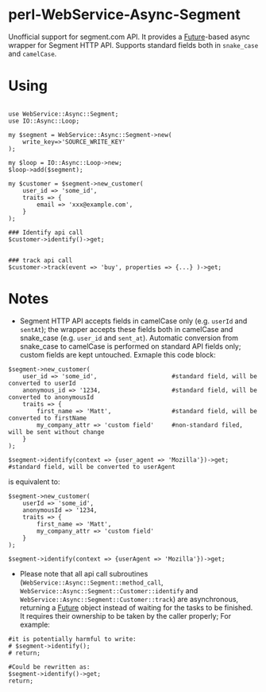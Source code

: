 # perl-WebService-Async-Segment
Unofficial support for segment.com API. It provides a [Future](https://metacpan.org/pod/Future)-based async wrapper for Segment HTTP API.
Supports standard fields both in `snake_case` and `camelCase`.

# Using

```

use WebService::Async::Segment;
use IO::Async::Loop;

my $segment = WebService::Async::Segment->new(
    write_key=>'SOURCE_WRITE_KEY'
);

my $loop = IO::Async::Loop->new;
$loop->add($segment);

my $customer = $segment->new_customer(
    user_id => 'some_id',
    traits => {
        email => 'xxx@example.com',
    }
);

### Identify api call
$customer->identify()->get;


### track api call
$customer->track(event => 'buy', properties => {...} )->get;

```

# Notes

- Segment HTTP API accepts fields in camelCase only (e.g. `userId` and `sentAt`); 
the wrapper accepts these fields both in camelCase and snake_case (e.g. `user_id` and `sent_at`). 
Automatic conversion from snake_case to camelCase is performed on standard API fields only; custom fields are kept untouched.
Exmaple this code block:

```
$segment->new_customer(
    user_id => 'some_id',                     #standard field, will be converted to userId
    anonymous_id => '1234,                    #standard field, will be converted to anonymousId
    traits => {
        first_name => 'Matt',                 #standard field, will be converted to firstName
        my_company_attr => 'custom field'     #non-standard filed, will be sent without change
    }
);

$segment->identify(context => {user_agent => 'Mozilla'})->get; #standard field, will be converted to userAgent

```
is equivalent to:

```
$segment->new_customer(
    userId => 'some_id',
    anonymousId => '1234,
    traits => {
        first_name => 'Matt',
        my_company_attr => 'custom field'
    }
);

$segment->identify(context => {userAgent => 'Mozilla'})->get;

```

- Please note that all api call subroutines (`WebService::Async::Segment::method_call`, `WebService::Async::Segment::Customer::identify` and `WebService::Async::Segment::Customer::track`)
are asynchronous, returning a [Future](https://metacpan.org/pod/Future) object instead of waiting for the tasks to be finished.
It requires their ownership to be taken by the caller properly; For example:

```
#it is potentially harmful to write:
# $segment->identify();
# return;

#Could be rewritten as:
$segment->identify()->get;
return;

```

